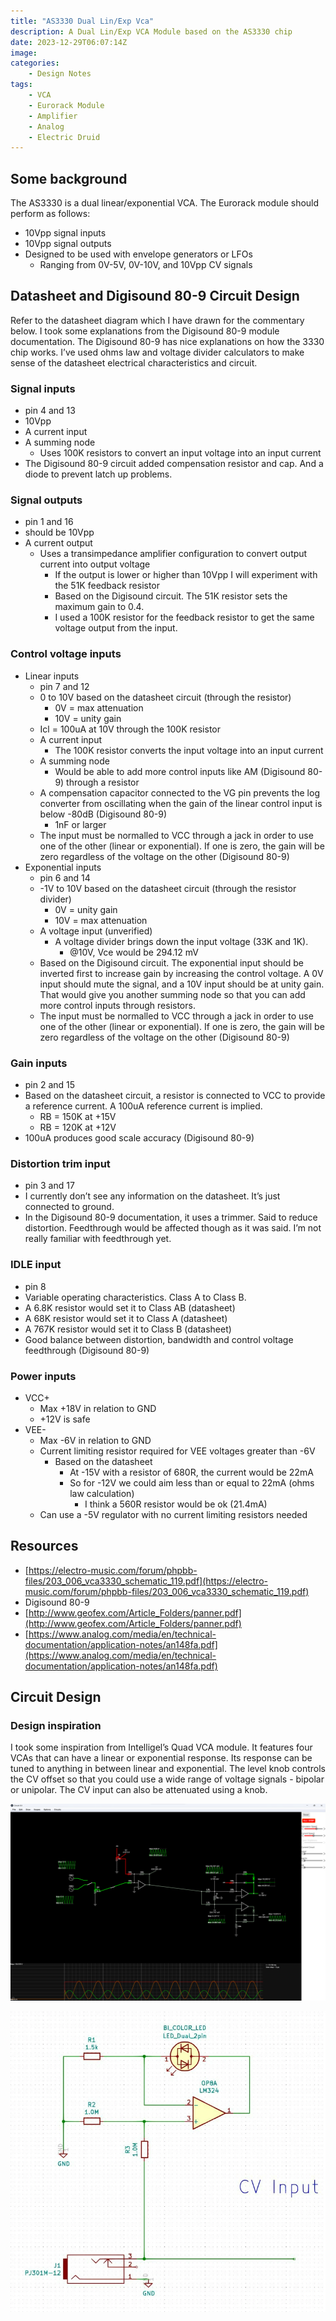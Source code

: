 ```yaml
---
title: "AS3330 Dual Lin/Exp Vca"
description: A Dual Lin/Exp VCA Module based on the AS3330 chip
date: 2023-12-29T06:07:14Z
image: 
categories:
    - Design Notes
tags:
    - VCA
    - Eurorack Module
    - Amplifier
    - Analog
    - Electric Druid
---
```


## Some background

The AS3330 is a dual linear/exponential VCA.
The Eurorack module should perform as follows:

- 10Vpp signal inputs
- 10Vpp signal outputs
- Designed to be used with envelope generators or LFOs
  - Ranging from 0V-5V, 0V-10V, and 10Vpp CV signals

## Datasheet and Digisound 80-9 Circuit Design

Refer to the datasheet diagram which I have drawn for the commentary below. I took some explanations from the Digisound 80-9 module documentation. The Digisound 80-9 has nice explanations on how the 3330 chip works. I’ve used ohms law and voltage divider calculators to make sense of the datasheet electrical characteristics and circuit.

### Signal inputs

- pin 4 and 13
- 10Vpp
- A current input
- A summing node
  - Uses 100K resistors to convert an input voltage into an input current
- The Digisound 80-9 circuit added compensation resistor and cap. And a diode to prevent latch up problems.

### Signal outputs

- pin 1 and 16
- should be 10Vpp
- A current output
  - Uses a transimpedance amplifier configuration to convert output current into output voltage
    - If the output is lower or higher than 10Vpp I will experiment with the 51K feedback resistor
    - Based on the Digisound circuit. The 51K resistor sets the maximum gain to 0.4.
    - I used a 100K resistor for the feedback resistor to get the same voltage output from the input.

### Control voltage inputs

- Linear inputs
  - pin 7 and 12
  - 0 to 10V based on the datasheet circuit (through the resistor)
    - 0V = max attenuation
    - 10V = unity gain
  - Icl = 100uA at 10V through the 100K resistor
  - A current input
    - The 100K resistor converts the input voltage into an input current
  - A summing node
    - Would be able to add more control inputs like AM (Digisound 80-9) through a resistor
  - A compensation capacitor connected to the VG pin prevents the log converter from oscillating when the gain of the linear control input is below -80dB (Digisound 80-9)
    - 1nF or larger
  - The input must be normalled to VCC through a jack in order to use one of the other (linear or exponential). If one is zero, the gain will be zero regardless of the voltage on the other (Digisound 80-9)
- Exponential inputs
  - pin 6 and 14
  - -1V to 10V based on the datasheet circuit (through the resistor divider)
    - 0V = unity gain
    - 10V = max attenuation
  - A voltage input (unverified)
    - A voltage divider brings down the input voltage (33K and 1K).
      - @10V, Vce would be 294.12 mV
  - Based on the Digisound circuit. The exponential input should be inverted first to increase gain by increasing the control voltage. A 0V input should mute the signal, and a 10V input should be at unity gain. That would give you another summing node so that you can add more control inputs through resistors.
  - The input must be normalled to VCC through a jack in order to use one of the other (linear or exponential). If one is zero, the gain will be zero regardless of the voltage on the other (Digisound 80-9)

### Gain inputs

- pin 2 and 15
- Based on the datasheet circuit, a resistor is connected to VCC to provide a reference current. A 100uA reference current is implied.
  - RB = 150K at +15V
  - RB = 120K at +12V
- 100uA produces good scale accuracy (Digisound 80-9)

### Distortion trim input

- pin 3 and 17
- I currently don’t see any information on the datasheet. It’s just connected to ground.
- In the Digisound 80-9 documentation, it uses a trimmer. Said to reduce distortion. Feedthrough would be affected though as it was said. I’m not really familiar with feedthrough yet.

### IDLE input

- pin 8
- Variable operating characteristics. Class A to Class B.
- A 6.8K resistor would set it to Class AB (datasheet)
- A 68K resistor would set it to Class A (datasheet)
- A 767K resistor would set it to Class B (datasheet)
- Good balance between distortion, bandwidth and control voltage feedthrough (Digisound 80-9)

### Power inputs

- VCC+
  - Max +18V in relation to GND
  - +12V is safe
- VEE-
  - Max -6V in relation to GND
  - Current limiting resistor required for VEE voltages greater than -6V
    - Based on the datasheet
      - At -15V with a resistor of 680R, the current would be 22mA
      - So for -12V we could aim less than or equal to 22mA (ohms law calculation)
        - I think a 560R resistor would be ok (21.4mA)
  - Can use a -5V regulator with no current limiting resistors needed

## Resources

- [https://electro-music.com/forum/phpbb-files/203_006_vca3330_schematic_119.pdf](https://electro-music.com/forum/phpbb-files/203_006_vca3330_schematic_119.pdf)
- Digisound 80-9
- [http://www.geofex.com/Article_Folders/panner.pdf](http://www.geofex.com/Article_Folders/panner.pdf)
- [https://www.analog.com/media/en/technical-documentation/application-notes/an148fa.pdf](https://www.analog.com/media/en/technical-documentation/application-notes/an148fa.pdf)

## Circuit Design

### Design inspiration

I took some inspiration from Intelligel’s Quad VCA module. It features four VCAs that can have a linear or exponential response. Its response can be tuned to anything in between linear and exponential. The level knob controls the CV offset so that you could use a wide range of voltage signals - bipolar or unipolar. The CV input can also be attenuated using a knob.
  
![lin_exp_cv_circuit_sim](lin_exp_cv_circuit_sim.png)

![bi_color_led_cv_input_driver](bi_color_led_cv_input_driver.png)
